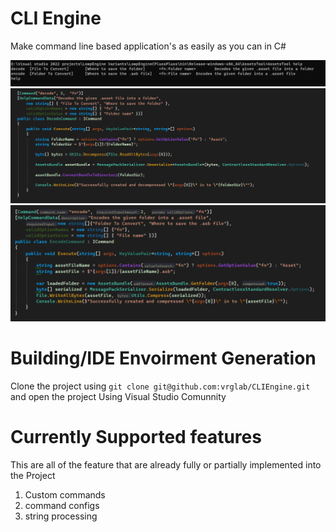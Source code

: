 # CLI Engine
Make command line based application's as easily as you can in C#

![command line view](ReadmeResources/image.png)
![Decode command's code](ReadmeResources/image-1.png)
![Encode command's code](ReadmeResources/image-2.png)
# Building/IDE Envoirment Generation
Clone the project using `git clone git@github.com:vrglab/CLIEngine.git` and open the project Using Visual Studio Comunnity

# Currently Supported features
This are all of the feature that are already fully or partially implemented into the Project
1. Custom commands
2. command configs
3. string processing